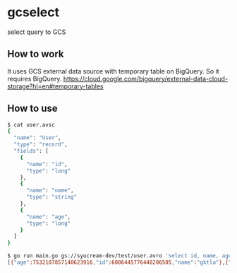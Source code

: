 # gcselect

select query to GCS

## How to work

It uses GCS external data source with temporary table on BigQuery. So it requires BigQuery.
https://cloud.google.com/bigquery/external-data-cloud-storage?hl=en#temporary-tables

## How to use

```sh
$ cat user.avsc
{
  "name": "User",
  "type": "record",
  "fields": [
    {
      "name": "id",
      "type": "long"
    },
    {
      "name": "name",
      "type": "string"
    },
    {
      "name": "age",
      "type": "long"
    }
  ]
}
```

```sh
$ go run main.go gs://syucream-dev/test/user.avro 'select id, name, age from __gcselect'
[{"age":7532107857140623916,"id":6006445776448206505,"name":"gktla"},{"age":-3205607056053824364,"id":851631935230924000,"name":"hlwt"},{"age":8540484859928717878,"id":-1574784563590716287,"name":"ekxi"},{"age":1202055264913828667,"id":3601873433973733209,"name":"gc"},{"age":5505536880286505386,"id":2044201735586106587,"name":"kvdeltmytm"},{"age":439990441965119387,"id":2270904139985944258,"name":"shtkbwyt"},{"age":-3430001363178382567,"id":-8437730792950743681,"name":"dudiktu"},{"age":-4911467699644869312,"id":5877633693208886821,"name":"swbnjdfdtt"},{"age":-3014264803582721781,"id":-3929798637128994569,"name":"ngvdckclpkcbe"},{"age":865908852910145979,"id":-1588204925166013109,"name":"nwiw"}]
```
